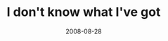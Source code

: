 ---
layout: base.njk
title : 'I don&#39;t know what I&#39;ve got' 
view_title : 'I don&#39;t know what I&#39;ve got' 
year : '2008' 
date : '2008-08-28' 
img_file : '/drawing/idontknowwhativegot.jpg' 
html_file : 'idontknowwhativegot' 
next_html : 'imalreadyleaving.html' 
year_order : '379' 
permalink : "title/{{html_file}}.html"
---